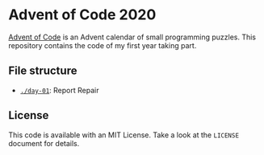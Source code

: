 # Advent of Code 2020
[Advent of Code](https://adventofcode.com/2020) is an Advent calendar of small programming puzzles. This repository contains the code of my first year taking part.

## File structure
* [`./day-01`](./day-01): Report Repair

## License
This code is available with an MIT License. Take a look at the `LICENSE` document for details.